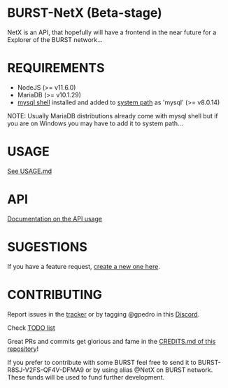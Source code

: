 # BURST-NetX (Beta-stage)
NetX is an API, that hopefully will have a frontend in the near future for a Explorer of the BURST network...

# REQUIREMENTS
- NodeJS (>= v11.6.0)
- MariaDB (>= v10.1.29)
- [mysql shell](https://dev.mysql.com/downloads/windows/installer/8.0.html) installed and added to [system path](https://www.computerhope.com/issues/ch000549.htm) as 'mysql' (>= v8.0.14)
  
NOTE: Usually MariaDB distributions already come with mysql shell but if you are on Windows you may have to add it to system path...

# USAGE
[See USAGE.md](https://github.com/gpedro34/BURST-NetX/blob/master/USAGE.md)

# API
[Documentation on the API usage](https://documenter.getpostman.com/view/4955736/RztivWPm)

# SUGESTIONS
If you have a feature request, [create a new one here](https://github.com/gpedro34/BURST-NetX/issues/new?assignees=&labels=&template=feature_request.md&title=).

# CONTRIBUTING
Report issues in the [tracker](https://github.com/gpedro34/BURST-NetX/issues/new?assignees=&labels=&template=bug_report.md&title=) or by tagging @gpedro in this [Discord](https://discord.gg/2RSeRaG).

Check [TODO list](https://github.com/gpedro34/BURST-NetX/blob/master/TODO.md)

Great PRs and commits get glorious and fame in the [CREDITS.md of this repository](https://github.com/gpedro34/BURST-NetX/blob/master/CREDITS.md)!

If you prefer to contribute with some BURST feel free to send it to BURST-R8SJ-V2FS-QF4V-DFMA9 or by using alias @NetX on BURST network. These funds will be used to fund further development.
